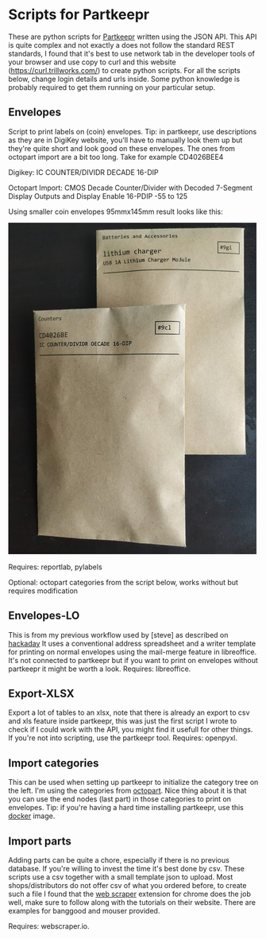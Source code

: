 # Scripts for Partkeepr

These are python scripts for [Partkeepr](https://github.com/partkeepr/PartKeepr) written using the JSON API. This API is quite complex and not exactly a does not follow the standard REST standards, I found that it's best to use network tab in the developer tools of your browser and use copy to curl and this website (https://curl.trillworks.com/) to create python scripts. For all the scripts below, change login details and urls inside. Some python knowledge is probably required to get them running on your particular setup.

## Envelopes

Script to print labels on (coin) envelopes. Tip: in partkeepr, use descriptions as they are in DigiKey website, you'll have to manually look them up but they're quite short and look good on these envelopes. The ones from octopart import are a bit too long. Take for example CD4026BEE4

Digikey: IC COUNTER/DIVIDR DECADE 16-DIP

Octopart Import: CMOS Decade Counter/Divider with Decoded 7-Segment Display Outputs and Display Enable 16-PDIP -55 to 125

Using smaller coin envelopes 95mmx145mm result looks like this:

![example](envelopes/example.jpg)

Requires: reportlab, pylabels

Optional: octopart categories from the script below, works without but requires modification

## Envelopes-LO

This is from my previous workflow used by [steve] as described on [hackaday](https://hackaday.com/2012/10/14/parts-storage-for-all-your-components/) It uses a conventional address spreadsheet and a writer template for printing on normal envelopes using the mail-merge feature in libreoffice. It's not connected to partkeepr but if you want to print on envelopes without partkeepr it might be worth a look. Requires: libreoffice.

## Export-XLSX

Export a lot of tables to an xlsx, note that there is already an export to csv and xls feature inside partkeepr, this was just the first script I wrote to check if I could work with the API, you might find it usefull for other things. If you're not into scripting, use the partkeepr tool. Requires: openpyxl.

## Import categories

This can be used when setting up partkeepr to initialize the category tree on the left. I'm using the categories from [octopart](https://octopart.com/electronic-parts). Nice thing about it is that you can use the end nodes (last part) in those categories to print on envelopes. Tip: if you're having a hard time installing partkeepr, use this [docker](https://github.com/mhubig/docker-partkeepr) image.

## Import parts

Adding parts can be quite a chore, especially if there is no previous database. If you're willing to invest the time it's best done by csv.  These scripts use a csv together with a small template json to upload.  Most shops/distributors do not offer csv of what you ordered before, to create such a file I found that the [web scraper](https://webscraper.io/) extension for chrome does the job well, make sure to follow along with the tutorials on their website. There are examples for banggood and mouser provided.

Requires: webscraper.io.
